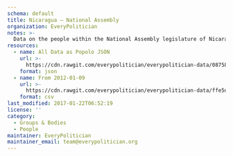 ```yaml
---
schema: default
title: Nicaragua — National Assembly
organization: EveryPolitician
notes: >-
  Data on the people within the National Assembly legislature of Nicaragua.
resources:
  - name: All Data as Popolo JSON
    url: >-
      https://cdn.rawgit.com/everypolitician/everypolitician-data/087588fe646c7acc0897b11f67511ebf660ddd73/data/Nicaragua/Asamblea/ep-popolo-v1.0.json
    format: json
  - name: From 2012-01-09
    url: >-
      https://cdn.rawgit.com/everypolitician/everypolitician-data/ffe5d82b98642ff3d08119573480163fd9404078/data/Nicaragua/Asamblea/term-2012.csv
    format: csv
last_modified: 2017-01-22T06:52:19
license: ''
category:
  - Groups & Bodies
  - People
maintainer: EveryPolitician
maintainer_email: team@everypolitician.org
---
```

